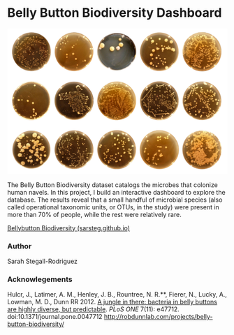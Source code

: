 # Belly Button Biodiversity Dashboard

![Cultures](https://github.com/sarsteg/belly-button-biodiversity-javascript-visuals/blob/9f61d472adf244ce0edcfd1c2e606ed36c28d831/images/cultures.png)

The Belly Button Biodiversity dataset catalogs the microbes that colonize human navels. In this project, I build an interactive dashboard to explore the database. The results reveal that a small handful of microbial species (also called operational taxonomic units, or OTUs, in the study) were present in more than 70% of people, while the rest were relatively rare.

[Bellybutton Biodiversity (sarsteg.github.io)](https://sarsteg.github.io/belly-button-biodiversity-javascript-visuals/)

### Author

Sarah Stegall-Rodriguez

### Acknowlegements

Hulcr, J., Latimer, A. M., Henley, J. B., Rountree, N. R.**, Fierer, N., Lucky, A., Lowman, M. D., Dunn RR 2012. [A jungle in there: bacteria in belly buttons are highly diverse, but predictable](http://www.plosone.org/article/info%3Adoi%2F10.1371%2Fjournal.pone.0047712). *PLoS ONE* 7(11): e47712. doi:10.1371/journal.pone.0047712  http://robdunnlab.com/projects/belly-button-biodiversity/
